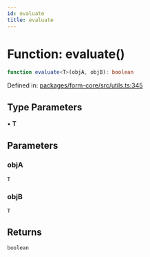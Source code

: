 ```yaml
---
id: evaluate
title: evaluate
---
```


<!-- DO NOT EDIT: this page is autogenerated from the type comments -->

# Function: evaluate()

```ts
function evaluate<T>(objA, objB): boolean
```

Defined in: [packages/form-core/src/utils.ts:345](https://github.com/TanStack/form/blob/main/packages/form-core/src/utils.ts#L345)

## Type Parameters

• **T**

## Parameters

### objA

`T`

### objB

`T`

## Returns

`boolean`
